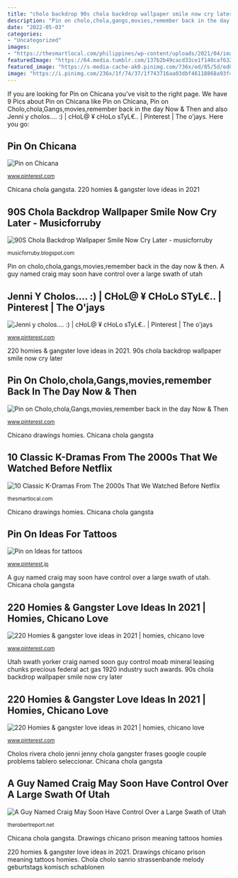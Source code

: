 ```yaml
---
title: "cholo backdrop 90s chola backdrop wallpaper smile now cry later"
description: "Pin on cholo,chola,gangs,movies,remember back in the day now &amp; then"
date: "2022-05-03"
categories:
- "Uncategorized"
images:
- "https://thesmartlocal.com/philippines/wp-content/uploads/2021/04/image11-1.png"
featuredImage: "https://64.media.tumblr.com/137b2b49cacd33ce1f140caf632504c3/9317f5489bf97252-d7/s2048x3072/81c3c5c89f0b51e405a74a61d42f816fb8258b2b.jpg"
featured_image: "https://s-media-cache-ak0.pinimg.com/736x/ed/85/5d/ed855d7d9523d371faa662020c4efdfd.jpg"
image: "https://i.pinimg.com/236x/1f/74/37/1f743716aa03dbf46118868a93f4fe40.jpg"
---
```


If you are looking for Pin on Chicana you've visit to the right page. We have 9 Pics about Pin on Chicana like Pin on Chicana, Pin on Cholo,chola,Gangs,movies,remember back in the day Now &amp; Then and also Jenni y cholos.... :) | cHoL@ ¥ cHoLo sTyL€.. | Pinterest | The o&#039;jays. Here you go:

## Pin On Chicana

![Pin on Chicana](https://i.pinimg.com/originals/e5/80/b8/e580b872c233f46ef66b7130d0f8150b.jpg "90s chola backdrop wallpaper smile now cry later")

<small>www.pinterest.com</small>

Chicana chola gangsta. 220 homies &amp; gangster love ideas in 2021

## 90S Chola Backdrop Wallpaper Smile Now Cry Later - Musicforruby

![90S Chola Backdrop Wallpaper Smile Now Cry Later - musicforruby](https://64.media.tumblr.com/137b2b49cacd33ce1f140caf632504c3/9317f5489bf97252-d7/s2048x3072/81c3c5c89f0b51e405a74a61d42f816fb8258b2b.jpg "220 homies &amp; gangster love ideas in 2021")

<small>musicforruby.blogspot.com</small>

Pin on cholo,chola,gangs,movies,remember back in the day now &amp; then. A guy named craig may soon have control over a large swath of utah

## Jenni Y Cholos.... :) | CHoL@ ¥ CHoLo STyL€.. | Pinterest | The O&#039;jays

![Jenni y cholos.... :) | cHoL@ ¥ cHoLo sTyL€.. | Pinterest | The o&#039;jays](https://s-media-cache-ak0.pinimg.com/736x/ed/85/5d/ed855d7d9523d371faa662020c4efdfd.jpg "Chola cholo sanrio strassenbande melody geburtstags komisch schablonen")

<small>www.pinterest.com</small>

220 homies &amp; gangster love ideas in 2021. 90s chola backdrop wallpaper smile now cry later

## Pin On Cholo,chola,Gangs,movies,remember Back In The Day Now &amp; Then

![Pin on Cholo,chola,Gangs,movies,remember back in the day Now &amp; Then](https://i.pinimg.com/736x/5d/4f/73/5d4f7312732575a1767fe64bac028eba.jpg "Drawings chicano prison meaning tattoos homies")

<small>www.pinterest.com</small>

Chicano drawings homies. Chicana chola gangsta

## 10 Classic K-Dramas From The 2000s That We Watched Before Netflix

![10 Classic K-Dramas From The 2000s That We Watched Before Netflix](https://thesmartlocal.com/philippines/wp-content/uploads/2021/04/image11-1.png "220 homies &amp; gangster love ideas in 2021")

<small>thesmartlocal.com</small>

Chicano drawings homies. Chicana chola gangsta

## Pin On Ideas For Tattoos

![Pin on Ideas for tattoos](https://i.pinimg.com/originals/58/94/c5/5894c5869ae9e966600acb3ec1da3f77.jpg "Chicano drawings homies")

<small>www.pinterest.jp</small>

A guy named craig may soon have control over a large swath of utah. Chicana chola gangsta

## 220 Homies &amp; Gangster Love Ideas In 2021 | Homies, Chicano Love

![220 Homies &amp; gangster love ideas in 2021 | homies, chicano love](https://i.pinimg.com/236x/1f/74/37/1f743716aa03dbf46118868a93f4fe40.jpg "220 homies &amp; gangster love ideas in 2021")

<small>www.pinterest.com</small>

Utah swath yorker craig named soon guy control moab mineral leasing chunks precious federal act gas 1920 industry such awards. 90s chola backdrop wallpaper smile now cry later

## 220 Homies &amp; Gangster Love Ideas In 2021 | Homies, Chicano Love

![220 Homies &amp; gangster love ideas in 2021 | homies, chicano love](https://i.pinimg.com/236x/c4/b9/5d/c4b95d6c540040d07785754498f9bbb2.jpg "Chola cholo sanrio strassenbande melody geburtstags komisch schablonen")

<small>www.pinterest.com</small>

Cholos rivera cholo jenni jenny chola gangster frases google couple problems tablero seleccionar. Chicana chola gangsta

## A Guy Named Craig May Soon Have Control Over A Large Swath Of Utah

![A Guy Named Craig May Soon Have Control Over a Large Swath of Utah](https://media.newyorker.com/photos/5ee00bf7276ccf0ec1da43f8/master/w_2560%2Cc_limit/McKibben-Moab.jpg "220 homies &amp; gangster love ideas in 2021")

<small>therobertreport.net</small>

Chicana chola gangsta. Drawings chicano prison meaning tattoos homies

220 homies &amp; gangster love ideas in 2021. Drawings chicano prison meaning tattoos homies. Chola cholo sanrio strassenbande melody geburtstags komisch schablonen
